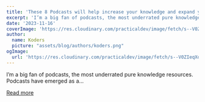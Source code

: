 ```yaml
---
title: 'These 8 Podcasts will help increase your knowledge and expand your mindset.'
excerpt: 'I’m a big fan of podcasts, the most underrated pure knowledge resources. Podcasts have emerged as a...'
date: '2023-11-16'
coverImage: 'https://res.cloudinary.com/practicaldev/image/fetch/s--V0ZIeqXo--/c_imagga_scale,f_auto,fl_progressive,h_420,q_auto,w_1000/https://dev-to-uploads.s3.amazonaws.com/uploads/articles/o0wx9omqa0vqcqnz9rr6.png'
author:
  name: Koders
  picture: "assets/blog/authors/koders.png"
ogImage:
  url: 'https://res.cloudinary.com/practicaldev/image/fetch/s--V0ZIeqXo--/c_imagga_scale,f_auto,fl_progressive,h_420,q_auto,w_1000/https://dev-to-uploads.s3.amazonaws.com/uploads/articles/o0wx9omqa0vqcqnz9rr6.png'
---
```


I’m a big fan of podcasts, the most underrated pure knowledge resources. Podcasts have emerged as a...

[Read more](https://dev.to/vectorpodcast/these-8-podcasts-will-help-increase-your-knowledge-and-expand-your-mindset-5lb)
